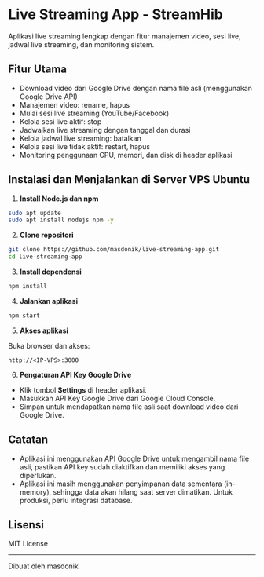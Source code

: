 # Live Streaming App - StreamHib

Aplikasi live streaming lengkap dengan fitur manajemen video, sesi live, jadwal live streaming, dan monitoring sistem.

## Fitur Utama

- Download video dari Google Drive dengan nama file asli (menggunakan Google Drive API)
- Manajemen video: rename, hapus
- Mulai sesi live streaming (YouTube/Facebook)
- Kelola sesi live aktif: stop
- Jadwalkan live streaming dengan tanggal dan durasi
- Kelola jadwal live streaming: batalkan
- Kelola sesi live tidak aktif: restart, hapus
- Monitoring penggunaan CPU, memori, dan disk di header aplikasi

## Instalasi dan Menjalankan di Server VPS Ubuntu

1. **Install Node.js dan npm**

```bash
sudo apt update
sudo apt install nodejs npm -y
```

2. **Clone repositori**

```bash
git clone https://github.com/masdonik/live-streaming-app.git
cd live-streaming-app
```

3. **Install dependensi**

```bash
npm install
```

4. **Jalankan aplikasi**

```bash
npm start
```

5. **Akses aplikasi**

Buka browser dan akses:

```
http://<IP-VPS>:3000
```

6. **Pengaturan API Key Google Drive**

- Klik tombol **Settings** di header aplikasi.
- Masukkan API Key Google Drive dari Google Cloud Console.
- Simpan untuk mendapatkan nama file asli saat download video dari Google Drive.

## Catatan

- Aplikasi ini menggunakan API Google Drive untuk mengambil nama file asli, pastikan API key sudah diaktifkan dan memiliki akses yang diperlukan.
- Aplikasi ini masih menggunakan penyimpanan data sementara (in-memory), sehingga data akan hilang saat server dimatikan. Untuk produksi, perlu integrasi database.

## Lisensi

MIT License

---

Dibuat oleh masdonik
